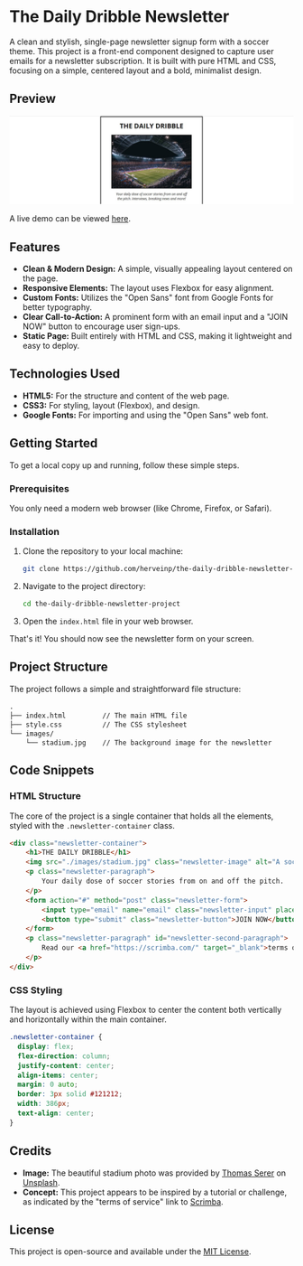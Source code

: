 # The Daily Dribble Newsletter

A clean and stylish, single-page newsletter signup form with a soccer theme. This project is a front-end component designed to capture user emails for a newsletter subscription. It is built with pure HTML and CSS, focusing on a simple, centered layout and a bold, minimalist design.

## Preview

![The Daily Dribble Newsletter Preview](./images/the-daily-dribble-newsletter-project-preview.jpg) 

A live demo can be viewed [here](https://herveinp.github.io/the-daily-dribble-newsletter-project/).

## Features

-   **Clean & Modern Design:** A simple, visually appealing layout centered on the page.
-   **Responsive Elements:** The layout uses Flexbox for easy alignment.
-   **Custom Fonts:** Utilizes the "Open Sans" font from Google Fonts for better typography.
-   **Clear Call-to-Action:** A prominent form with an email input and a "JOIN NOW" button to encourage user sign-ups.
-   **Static Page:** Built entirely with HTML and CSS, making it lightweight and easy to deploy.

## Technologies Used

-   **HTML5:** For the structure and content of the web page.
-   **CSS3:** For styling, layout (Flexbox), and design.
-   **Google Fonts:** For importing and using the "Open Sans" web font.

## Getting Started

To get a local copy up and running, follow these simple steps.

### Prerequisites

You only need a modern web browser (like Chrome, Firefox, or Safari).

### Installation

1.  Clone the repository to your local machine:
    ```sh
    git clone https://github.com/herveinp/the-daily-dribble-newsletter-project.git
    ```
2.  Navigate to the project directory:
    ```sh
    cd the-daily-dribble-newsletter-project
    ```
3.  Open the `index.html` file in your web browser.

That's it! You should now see the newsletter form on your screen.

## Project Structure

The project follows a simple and straightforward file structure:

```
.
├── index.html         // The main HTML file
├── style.css          // The CSS stylesheet
└── images/
    └── stadium.jpg    // The background image for the newsletter
```

## Code Snippets

### HTML Structure

The core of the project is a single container that holds all the elements, styled with the `.newsletter-container` class.

```html
<div class="newsletter-container">
    <h1>THE DAILY DRIBBLE</h1>
    <img src="./images/stadium.jpg" class="newsletter-image" alt="A soccer stadium" />
    <p class="newsletter-paragraph">
        Your daily dose of soccer stories from on and off the pitch.
    </p>
    <form action="#" method="post" class="newsletter-form">
        <input type="email" name="email" class="newsletter-input" placeholder="ENTER YOUR EMAIL" />
        <button type="submit" class="newsletter-button">JOIN NOW</button>
    </form>
    <p class="newsletter-paragraph" id="newsletter-second-paragraph">
        Read our <a href="https://scrimba.com/" target="_blank">terms of service.</a>
    </p>
</div>
```

### CSS Styling

The layout is achieved using Flexbox to center the content both vertically and horizontally within the main container.

```css
.newsletter-container {
  display: flex;
  flex-direction: column;
  justify-content: center;
  align-items: center;
  margin: 0 auto;
  border: 3px solid #121212;
  width: 386px;
  text-align: center;
}
```

## Credits

-   **Image:** The beautiful stadium photo was provided by [Thomas Serer](https://unsplash.com/@jesusance) on [Unsplash](https://unsplash.com/).
-   **Concept:** This project appears to be inspired by a tutorial or challenge, as indicated by the "terms of service" link to [Scrimba](https://scrimba.com/).

## License

This project is open-source and available under the [MIT License](LICENSE).